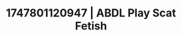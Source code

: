 ---
categories:
- Passionate kisses
- Feather touch
- Sapphic desires
- Deep gaze
- Gender-fluid lovers
image: /assets/images/1747801120947.jpg
layout: post
seo:
  description: Featured content with high-quality ABDL Play, Scat Fetish. HD images
    available.
  keywords: ABDL Play, Scat Fetish
  og_image: /assets/images/1747801120947.jpg
  schema_type: VisualArtwork
tags:
- '#1747801120947'
- ABDL Play
- Scat Fetish
title: 1747801120947 | ABDL Play Scat Fetish
---